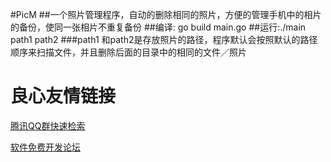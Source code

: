 #PicM
##一个照片管理程序，自动的删除相同的照片，方便的管理手机中的相片的备份，使同一张相片不重复备份
##编译: go build main.go
##运行:./main path1 path2
###path1 和path2是存放照片的路径，程序默认会按照默认的路径顺序来扫描文件，并且删除后面的目录中的相同的文件／照片


 # 良心友情链接

[腾讯QQ群快速检索](http://u.720life.cn/s/8cf73f7c)

[软件免费开发论坛](http://u.720life.cn/s/bbb01dc0)